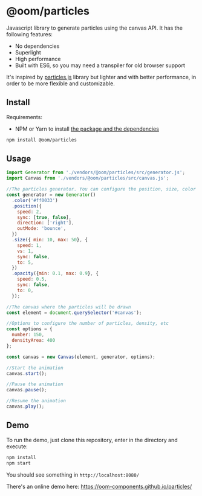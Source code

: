 # @oom/particles

Javascript library to generate particles using the canvas API. It has the following features:

* No dependencies
* Superlight
* High performance
* Built with ES6, so you may need a transpiler for old browser support

It's inspired by [particles.js](https://github.com/VincentGarreau/particles.js) library but lighter and with better performance, in order to be more flexible and customizable.

## Install

Requirements:

* NPM or Yarn to install [the package and the dependencies](https://www.npmjs.com/@oom/particles)

```sh
npm install @oom/particles
```

## Usage

```js
import Generator from './vendors/@oom/particles/src/generator.js';
import Canvas from './vendors/@oom/particles/src/canvas.js';

//The particles generator. You can configure the position, size, color and opacity
const generator = new Generator()
  .color('#ff0033')
  .position({
    speed: 2,
    sync: [true, false],
    direction: ['right'],
    outMode: 'bounce',
  })
  .size({ min: 10, max: 50}, {
    speed: 1,
    vs: 1,
    sync: false,
    to: 5,
  })
  .opacity({min: 0.1, max: 0.9}, {
    speed: 0.5,
    sync: false,
    to: 0,
  });

//The canvas where the particles will be drawn
const element = document.querySelector('#canvas');

//Options to configure the number of particles, density, etc
const options = {
  number: 150,
  densityArea: 400
};

const canvas = new Canvas(element, generator, options);

//Start the animation
canvas.start();

//Pause the animation
canvas.pause();

//Resume the animation
canvas.play();
```

## Demo

To run the demo, just clone this repository, enter in the directory and execute:

```sh
npm install
npm start
```

You should see something in `http://localhost:8080/`

There's an online demo here: https://oom-components.github.io/particles/
